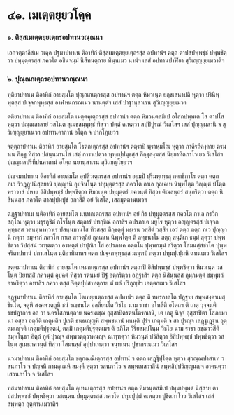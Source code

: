 <h1>๔๑. เมเตฺตยฺยวโคฺค</h1>
<h3>๑. ติสฺสเมเตฺตยฺยเตฺถรอปทานวณฺณนา</h3>
<p> เอกจตฺตาลีสเม  วเคฺค ปฐมาปทาเน ติอาทิกํ ติสฺสเมเตฺตยฺยเตฺถรสฺส อปทานํฯ ตตฺถ ตาปสปพฺพชฺชํ ปพฺพชิตฺวา ปทุมุตฺตรสฺส ภควโต อชินจมฺมํ นิสีทนตฺถาย ทินฺนเมว นานํฯ เสสํ อปทานปาฬิยา สุวิเญฺญยฺยเมวาติฯ</p>


<h3>๒. ปุณฺณกเตฺถรอปทานวณฺณนา</h3>
<p> ทุติยาปทาเน  ติอาทิกํ อายสฺมโต ปุณฺณกเตฺถรสฺส อปทานํฯ ตตฺถ หิมวเนฺต ยกฺขเสนาปติ หุตฺวา ปรินิพฺพุตสฺส ปเจฺจกพุทฺธสฺส อาฬหนกรณเมว นานตฺตํฯ เสสํ ปาฐานุสาเรน สุวิเญฺญยฺยเมวฯ</p>


<p> ตติยาปทาเน ติอาทิกํ อายสฺมโต เมตฺตคุเตฺถรสฺส อปทานํฯ ตตฺถ หิมวนฺตสมีเป อโสกปพฺพเต โส ตาปโส หุตฺวา ปณฺณสาลายํ วสโนฺต สุเมธสมฺพุทฺธํ ทิสฺวา ปตฺตํ คเหตฺวา สปฺปิปูรณํ วิเสโสฯ เสสํ ปุญฺญผลานิ จ สุวิเญฺญยฺยาเนวฯ อปทานคาถานํ อโตฺถ จ ปากโฎเยวฯ</p>


<p> จตุตฺถาปทาเน ติอาทิกํ อายสฺมโต โธตกเตฺถรสฺส อปทานํฯ ตตฺราปิ พฺราหฺมโณ หุตฺวา ภาคีรถีคงฺคาย ตรมาเน ภิกฺขู ทิสฺวา ปสนฺนมานโส เสตุํ การาเปตฺวา พุทฺธปฺปมุขสฺส ภิกฺขุสงฺฆสฺส นิยฺยาทิตภาโวเยว วิเสโสฯ ปุญฺญผลปริทีปนคาถานํ อโตฺถ นยานุสาเรน สุวิเญฺญโยฺยวฯ</p>


<p> ปญฺจมาปทาเน ติอาทิกํ อายสฺมโต อุปสิวเตฺถรสฺส อปทานํฯ อยมฺปิ ปุริมพุเทฺธสุ กตาธิกาโร ตตฺถ ตตฺถ ภเว วิวฎฺฎูปนิสฺสยานิ ปุญฺญานิ อุปจินโนฺต ปทุมุตฺตรสฺส ภควโต กาเล กุลเคเห นิพฺพโตฺต วิญฺญุตํ ปโตฺต ฆราวาสํ ปหาย อิสิปพฺพชฺชํ ปพฺพชิตฺวา  หิมวเนฺต ปทุมุตฺตรํ ภควนฺตํ ทิสฺวา ติณสนฺถรํ สนฺถริตฺวา ตตฺถ นิสินฺนสฺส ภควโต สาลปุปฺผปูชํ อกาสีติ อยํ วิเสโส, เสสมุตฺตานเมวฯ</p>


<p> ฉฎฺฐาปทาเน นฺติอาทิกํ อายสฺมโต นนฺทกเตฺถรสฺส อปทานํฯ อยํ กิร ปทุมุตฺตรสฺส ภควโต  กาเล กรวิกสกุโณ หุตฺวา มธุรกูชิตํ กโรโนฺต สตฺถารํ ปทกฺขิณํ อกาสิฯ อปรภาเค มยูโร หุตฺวา อญฺญตรสฺส ปเจฺจกพุทฺธสฺส วสนคุหาทฺวาเร ปสนฺนมานโส ทิวสสฺส ติกฺขตฺตุํ มธุเรน วสฺสิตํ วสฺสิฯ เอวํ ตตฺถ ตตฺถ ภเว ปุญฺญานิ กตฺวา อมฺหากํ ภควโต กาเล สาวตฺถิยํ กุลเคเห นิพฺพโตฺต ติ ลทฺธนาโม สตฺถุ สนฺติเก ธมฺมํ  สุตฺวา ปพฺพชิตฺวา วิปสฺสนํ วเฑฺฒตฺวา อรหตฺตํ ปาปุณิฯ โส อปรภาเค อตฺตโน ปุพฺพกมฺมํ สริตฺวา โสมนสฺสชาโต ปุพฺพจริตาปทานํ ปกาเสโนฺต นฺติอาทิมาหฯ ตตฺถ ปเจฺจกพุทฺธสฺส มณฺฑปํ กตฺวา ปทุมปุเปฺผหิ ฉทนเมว วิเสโสฯ</p>


<p> สตฺตมาปทาเน ติอาทิกํ อายสฺมโต เหมกเตฺถรสฺส อปทานํฯ ตตฺถาปิ อิสิปพฺพชฺชํ ปพฺพชิตฺวา หิมวเนฺต วสโนฺต ปิยทสฺสิํ ภควนฺตํ อุปคตํ ทิสฺวา รตนมยํ ปีฐํ อตฺถริตฺวา อฎฺฐาสิฯ ตตฺถ นิสินฺนสฺส กุมฺภมตฺตํ ชมฺพุผลํ อาหริตฺวา อทาสิฯ ภควา ตสฺส จิตฺตปฺปสาทตฺถาย ตํ ผลํ ปริภุญฺชิฯ เอตฺตกเมว วิเสโสฯ</p>


<p> อฎฺฐมาปทาเน ติอาทิกํ อายสฺมโต โตเทยฺยเตฺถรสฺส อปทานํฯ ตตฺถ ติ ทหรกาลโต ปฎฺฐาย สพฺพสงฺคาเมสุ ชินโต, จตูหิ สงฺคหวตฺถูหิ ชนํ รญฺชนโต อลฺลียนโต วิชโย นาม ราชา อโหสีติ อโตฺถฯ ติ เกตุ วุจฺจนฺติ ธชปฎากาฯ อถ วา นครโสภนตฺถาย นครมเชฺฌ อุสฺสาปิตรตนโตรณานิ, เต เกตู นิจฺจํ อุสฺสาปิตา โสภยมานา อสฺสา อตฺถีติ เกตุมตีฯ ปูเรติ ธนธเญฺญหิ สพฺพชนานํ มนนฺติ ปุรํฯ เกตุมตี จ สา ปุรญฺจ เสฎฺฐเฎฺฐน อุตฺตมเญฺจติ เกตุมตีปุรุตฺตมํ, ตสฺมิํ เกตุมตีปุรุตฺตเมฯ ติ อภีโต วีริยสมฺปโนฺน วิชโย นาม ราชา อชฺฌาวสีติ สมฺพโนฺธฯ อิตฺถํ  ภูตํ ปุรญฺจ สพฺพวตฺถุวาหนญฺจ ฉเฑฺฑตฺวา หิมวนฺตํ ปวิสิตฺวา อิสิปพฺพชฺชํ ปพฺพชิตฺวา วสโนฺต สุเมธภควนฺตํ ทิสฺวา โสมนสฺสํ อุปฺปาเทตฺวา จนฺทเนน ปูชากรณเมว วิเสโสฯ</p>


<p> นวมาปทาเน ติอาทิกํ อายสฺมโต ชตุกณฺณิเตฺถรสฺส อปทานํ ฯ ตตฺถ เสฎฺฐิปุโตฺต หุตฺวา สุวณฺณปาสาเท วสนภาโว จ ปญฺจหิ กามคุเณหิ สมงฺคี หุตฺวา วสนภาโว จ สพฺพเทสวาสีนํ สพฺพสิปฺปวิญฺญูนญฺจ อาคนฺตฺวา เสวนภาโว จ วิเสโสฯ</p>


<p> ทสมาปทาเน ติอาทิกํ อายสฺมโต อุเทนเตฺถรสฺส อปทานํฯ ตตฺถ หิมวนฺตสมีเป ปทุมปพฺพตํ นิสฺสาย ตาปสปพฺพชฺชํ  ปพฺพชิตฺวา วสเนฺตน ปทุมุตฺตรสฺส ภควโต ปทุมปุปฺผํ คเหตฺวา ปูชิตภาโวว วิเสโสฯ เสสํ สพฺพตฺถ อุตฺตานเมวาติฯ</p>

</p>





